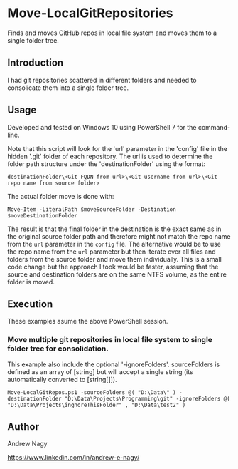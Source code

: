 # Move-LocalGitRepositories
Finds and moves GitHub repos in local file system and moves them to a single folder tree.

## Introduction

I had git repositories scattered in different folders and needed to consolicate them into a single folder tree.

## Usage

Developed and tested on Windows 10 using PowerShell 7 for the command-line.

Note that this script will look for the 'url' parameter in the 'config' file in the hidden '.git' folder of each repository. The url is used to determine the folder path structure under the 'destinationFolder' using the format:

  `destinationFolder\<Git FQDN from url>\<Git username from url>\<Git repo name from source folder>`

The actual folder move is done with:

  `Move-Item -LiteralPath $moveSourceFolder -Destination $moveDestinationFolder`

The result is that the final folder in the destination is the exact same as in the original source folder path and therefore might not match the repo name from the `url` parameter in the `config` file. The alternative would be to use the repo name from  the `url` parameter but then iterate over all files and folders from the source folder and move them individually. This is a small code change but the approach I took would be faster, assuming that the source and destination folders are on the same NTFS volume, as the entire folder is moved.

## Execution

These examples asume the above PowerShell session.

### Move multiple git repositories in local file system to single folder tree for consolidation.

This example also include the optional '-ignoreFolders'. sourceFolders is defined as an array of [string] but will accept a single string (its automatically converted to [string[]]).

`Move-LocalGitRepos.ps1 -sourceFolders @( "D:\Data\" ) -destinationFolder "D:\Data\Projects\Programming\git" -ignoreFolders @( "D:\Data\Projects\ingnoreThisFolder" , "D:\Data\test2" )`

## Author

Andrew Nagy

https://www.linkedin.com/in/andrew-e-nagy/
